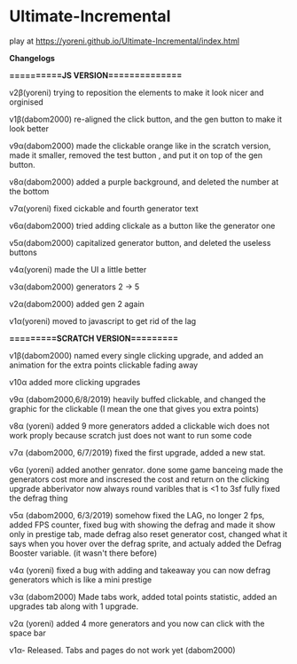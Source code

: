 # Ultimate-Incremental
play at https://yoreni.github.io/Ultimate-Incremental/index.html

**Changelogs**

**==========JS VERSION==============**

v2β(yoreni) trying to reposition the elements to make it look nicer and orginised

v1β(dabom2000) re-aligned the click button, and the gen button to make it look better

v9α(dabom2000) made the clickable orange like in the scratch version, made it smaller, removed the test button
, and put it on top of the gen button.

v8α(dabom2000) added a purple background, and deleted the number at the bottom

v7α(yoreni) fixed cickable and fourth generator text

v6α(dabom2000) tried adding clickale as a button like the generator one

v5α(dabom2000) capitalized generator button, and deleted the useless buttons

v4α(yoreni) made the UI a little better

v3α(dabom2000) generators 2 -> 5

v2α(dabom2000) added gen 2 again

v1α(yoreni) moved to javascript to get rid of the lag

**=========SCRATCH VERSION=========**

v1β(dabom2000)
named every single clicking upgrade, and added an animation for the extra points clickable fading away

v10α
added more clicking upgrades

v9α (dabom2000,6/8/2019)
heavily buffed clickable, and changed the graphic for the clickable (I mean the one that gives you extra points)

v8α (yoreni)
added 9 more generators
added a clickable wich does not work proply because scratch just does not want to run some code

v7α (dabom2000, 6/7/2019)
fixed the first upgrade, added a new stat.

v6α (yoreni)
added another genrator. done some game banceing made the generators cost more and inscresed the cost and return on the clicking upgrade
abberivator now always round varibles that is <1 to 3sf
fully fixed the defrag thing

v5α (dabom2000, 6/3/2019)
somehow fixed the LAG, no longer 2 fps, added FPS counter, fixed bug with showing the defrag and made it show only in prestige tab, made defrag also reset generator cost, changed what it says when you hover over the defrag sprite, and actualy added the Defrag Booster variable. (it wasn't there before)

v4α (yoreni)
fixed a bug with adding and takeaway
you can now defrag generators which is like a mini prestige

v3α (dabom2000)
Made tabs work, added total points statistic, added an upgrades tab along with 1 upgrade.

v2α (yoreni)
added 4 more generators and you now can click with the space bar 

v1α- Released. Tabs and pages do not work yet (dabom2000)
